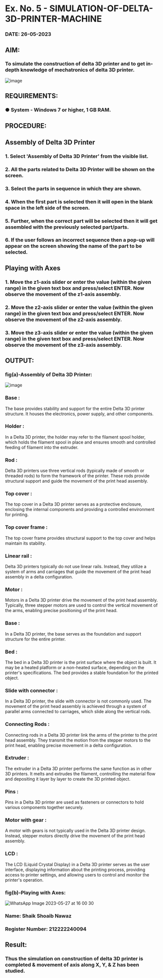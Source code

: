 # Ex. No. 5 - SIMULATION-OF-DELTA-3D-PRINTER-MACHINE

### DATE: 26-05-2023
## AIM:
### To simulate the construction of delta 3D printer and to get in-depth knowledge of mechatronics of delta 3D printer.

![image](https://github.com/Sellakumar1987/Ex.-No.-5---SIMULATION-OF-DELTA-3D-PRINTER-MACHINE/assets/113594316/c784471e-098f-456d-9c1b-e9f0ce56cc9b)

## REQUIREMENTS:
### ●	System - Windows 7 or higher, 1 GB RAM.

## PROCEDURE:

## Assembly of Delta 3D Printer
### 1.	Select 'Assembly of Delta 3D Printer' from the visible list.
### 2.	All the parts related to Delta 3D Printer will be shown on the screen.
### 3.	Select the parts in sequence in which they are shown.
### 4.	When the first part is selected then it will open in the blank space in the left side of the screen.
### 5.	Further, when the correct part will be selected then it will get assembled with the previously selected part/parts.
### 6.	If the user follows an incorrect sequence then a pop-up will appear on the screen showing the name of the part to be selected.

## Playing with Axes
### 1.	Move the z1-axis slider or enter the value (within the given range) in the given text box and press/select ENTER. Now observe the movement of the z1-axis assembly.
### 2.	Move the z2-axis slider or enter the value (within the given range) in the given text box and press/select ENTER. Now observe the movement of the z2-axis assembly.
### 3.	Move the z3-axis slider or enter the value (within the given range) in the given text box and press/select ENTER. Now observe the movement of the z3-axis assembly.

## OUTPUT:

### fig(a)-Assembly of Delta 3D Printer:

![image](https://github.com/shoaib3136/Ex.-No.-5---SIMULATION-OF-DELTA-3D-PRINTER-MACHINE/assets/117919362/a2a0494f-e859-423d-9e3c-347fd54a6157)

### Base :
The base provides stability and support for the entire Delta 3D printer structure. It houses the electronics, power supply, and other components.

### Holder :

In a Delta 3D printer, the holder may refer to the filament spool holder, which holds the filament spool in place and ensures smooth and controlled feeding of filament into the extruder.


### Rod :
Delta 3D printers use three vertical rods (typically made of smooth or threaded rods) to form the framework of the printer. These rods provide structural support and guide the movement of the print head assembly.


### Top cover :

The top cover in a Delta 3D printer serves as a protective enclosure, enclosing the internal components and providing a controlled environment for printing.

### Top cover frame :

The top cover frame provides structural support to the top cover and helps maintain its stability.

### Linear rail :

Delta 3D printers typically do not use linear rails. Instead, they utilize a system of arms and carriages that guide the movement of the print head assembly in a delta configuration.

### Motor :

Motors in a Delta 3D printer drive the movement of the print head assembly. Typically, three stepper motors are used to control the vertical movement of the arms, enabling precise positioning of the print head.

### Base :

In a Delta 3D printer, the base serves as the foundation and support structure for the entire printer.

### Bed :

The bed in a Delta 3D printer is the print surface where the object is built. It may be a heated platform or a non-heated surface, depending on the printer's specifications. The bed provides a stable foundation for the printed object.


### Slide with connector :

In a Delta 3D printer, the slide with connector is not commonly used. The movement of the print head assembly is achieved through a system of parallel arms connected to carriages, which slide along the vertical rods.

### Connecting Rods :

Connecting rods in a Delta 3D printer link the arms of the printer to the print head assembly. They transmit the motion from the stepper motors to the print head, enabling precise movement in a delta configuration.
 
### Extruder :

The extruder in a Delta 3D printer performs the same function as in other 3D printers. It melts and extrudes the filament, controlling the material flow and depositing it layer by layer to create the 3D printed object.

### Pins :

Pins in a Delta 3D printer are used as fasteners or connectors to hold various components together securely.
### Motor with gear :

A motor with gears is not typically used in the Delta 3D printer design. Instead, stepper motors directly drive the movement of the print head assembly.
### LCD : 

The LCD (Liquid Crystal Display) in a Delta 3D printer serves as the user interface, displaying information about the printing process, providing access to printer settings, and allowing users to control and monitor the printer's operation.

### fig(b)-Playing with Axes:

![WhatsApp Image 2023-05-27 at 16 00 30](https://github.com/shoaib3136/Ex.-No.-5---SIMULATION-OF-DELTA-3D-PRINTER-MACHINE/assets/117919362/aa5a9c7e-5d17-482f-8241-cfe214808021)


### Name: Shaik Shoaib Nawaz

### Register Number: 212222240094

## Result: 
### Thus the simulation on construction of delta 3D printer is completed & movement of axis along X, Y, & Z has been studied.
